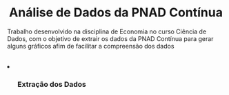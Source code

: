 <h1 align="center">Análise de Dados da PNAD Contínua</h1>

<p>
  Trabalho desenvolvido na disciplina de Economia no curso Ciência de Dados, com o objetivo de extrair os dados da PNAD Contínua para gerar alguns gráficos afim de facilitar a compreensão dos dados
</p>

<br />

<li>
  <ul>
	<h3>Extração dos Dados</h3>
  </ul>
</li>
